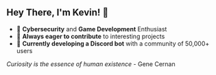 ## Hey There, I'm Kevin! 👋
- 🔐 **Cybersecurity** and **Game Development** Enthusiast
- 🤝 **Always eager to contribute** to interesting projects
- 🚀 **Currently developing a Discord bot** with a community of 50,000+ users

*Curiosity is the essence of human existence* - Gene Cernan
